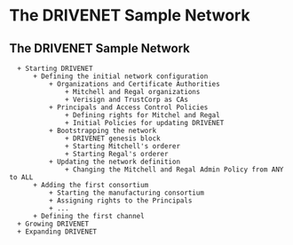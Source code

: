 # The DRIVENET Sample Network

## The DRIVENET Sample Network
      + Starting DRIVENET
          + Defining the initial network configuration
              + Organizations and Certificate Authorities
                  + Mitchell and Regal organizations
                  + Verisign and TrustCorp as CAs
              + Principals and Access Control Policies
                  + Defining rights for Mitchel and Regal
                  + Initial Policies for updating DRIVENET
              + Bootstrapping the network
                  + DRIVENET genesis block
                  + Starting Mitchell's orderer
                  + Starting Regal's orderer
              + Updating the network definition
                  + Changing the Mitchell and Regal Admin Policy from ANY to ALL
          + Adding the first consortium
              + Starting the manufacturing consortium
              + Assigning rights to the Principals
              + ...
          + Defining the first channel
      + Growing DRIVENET
      + Expanding DRIVENET
